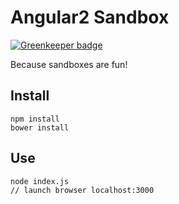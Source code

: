 
# Angular2 Sandbox

[![Greenkeeper badge](https://badges.greenkeeper.io/wookets/angular2-sandbox.svg)](https://greenkeeper.io/)

Because sandboxes are fun!

## Install

```
npm install
bower install
```

## Use

```
node index.js
// launch browser localhost:3000
```


